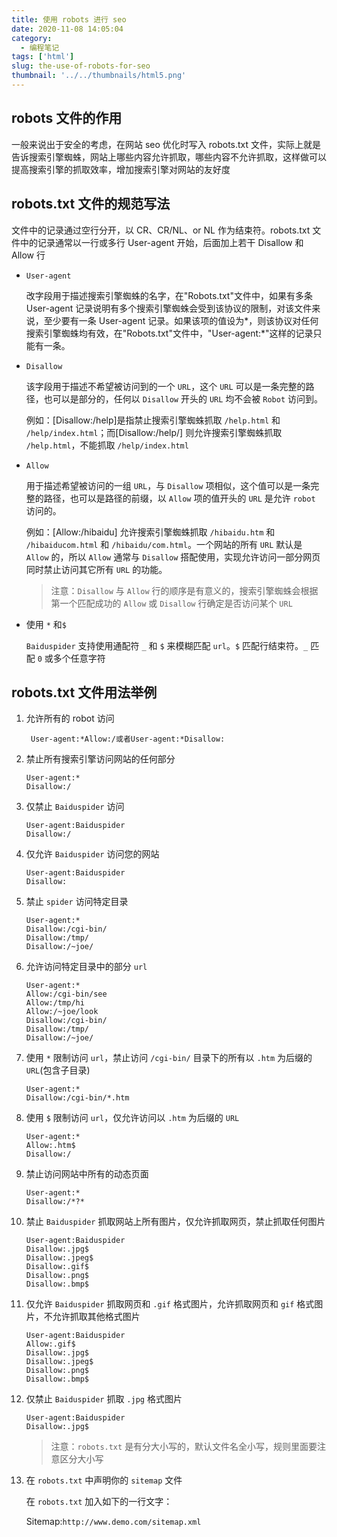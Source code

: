 ```yaml
---
title: 使用 robots 进行 seo
date: 2020-11-08 14:05:04
category:
  - 编程笔记
tags: ['html']
slug: the-use-of-robots-for-seo
thumbnail: '../../thumbnails/html5.png'
---
```


## robots 文件的作用

一般来说出于安全的考虑，在网站 seo 优化时写入 robots.txt 文件，实际上就是告诉搜索引擎蜘蛛，网站上哪些内容允许抓取，哪些内容不允许抓取，这样做可以提高搜索引擎的抓取效率，增加搜索引擎对网站的友好度

## robots.txt 文件的规范写法

文件中的记录通过空行分开，以 CR、CR/NL、or NL 作为结束符。robots.txt 文件中的记录通常以一行或多行 User-agent 开始，后面加上若干 Disallow 和 Allow 行

- `User-agent`

  改字段用于描述搜索引擎蜘蛛的名字，在"Robots.txt"文件中，如果有多条 User-agent 记录说明有多个搜索引擎蜘蛛会受到该协议的限制，对该文件来说，至少要有一条 User-agent 记录。如果该项的值设为*，则该协议对任何搜索引擎蜘蛛均有效，在"Robots.txt"文件中，"User-agent:*"这样的记录只能有一条。

- `Disallow`

  该字段用于描述不希望被访问到的一个 `URL`，这个 `URL` 可以是一条完整的路径，也可以是部分的，任何以 `Disallow` 开头的 `URL` 均不会被 `Robot` 访问到。

  例如：[Disallow:/help]是指禁止搜索引擎蜘蛛抓取 `/help.html` 和 `/help/index.html`；而[Disallow:/help/] 则允许搜索引擎蜘蛛抓取 `/help.html`，不能抓取 `/help/index.html`

- `Allow`

  用于描述希望被访问的一组 `URL`，与 `Disallow` 项相似，这个值可以是一条完整的路径，也可以是路径的前缀，以 `Allow` 项的值开头的 `URL` 是允许 `robot` 访问的。

  例如：[Allow:/hibaidu] 允许搜索引擎蜘蛛抓取 `/hibaidu.htm` 和 `/hibaiducom.html` 和 `/hibaidu/com.html`。一个网站的所有 `URL` 默认是 `Allow` 的，所以 `Allow` 通常与 `Disallow` 搭配使用，实现允许访问一部分网页同时禁止访问其它所有 `URL` 的功能。

  > 注意：`Disallow` 与 `Allow` 行的顺序是有意义的，搜索引擎蜘蛛会根据第一个匹配成功的 `Allow` 或 `Disallow` 行确定是否访问某个 `URL`

- 使用 `*` 和`$`

  `Baiduspider` 支持使用通配符 `_` 和 `$` 来模糊匹配 `url`。`$` 匹配行结束符。`_` 匹配 `0` 或多个任意字符

## robots.txt 文件用法举例

1. 允许所有的 robot 访问

   ```text
    User-agent:*Allow:/或者User-agent:*Disallow:
   ```

2. 禁止所有搜索引擎访问网站的任何部分

   ```text
   User-agent:*
   Disallow:/
   ```

3. 仅禁止 `Baiduspider` 访问

   ```text
   User-agent:Baiduspider
   Disallow:/
   ```

4. 仅允许 `Baiduspider` 访问您的网站

   ```text
   User-agent:Baiduspider
   Disallow:
   ```

5. 禁止 `spider` 访问特定目录

   ```text
   User-agent:*
   Disallow:/cgi-bin/
   Disallow:/tmp/
   Disallow:/~joe/
   ```

6. 允许访问特定目录中的部分 `url`

   ```text
   User-agent:*
   Allow:/cgi-bin/see
   Allow:/tmp/hi
   Allow:/~joe/look
   Disallow:/cgi-bin/
   Disallow:/tmp/
   Disallow:/~joe/
   ```

7. 使用 `*` 限制访问 `url`，禁止访问 `/cgi-bin/` 目录下的所有以 `.htm` 为后缀的 `URL`(包含子目录)

   ```text
   User-agent:*
   Disallow:/cgi-bin/*.htm
   ```

8. 使用 `$` 限制访问 `url`，仅允许访问以 `.htm` 为后缀的 `URL`

   ```text
   User-agent:*
   Allow:.htm$
   Disallow:/
   ```

9. 禁止访问网站中所有的动态页面

   ```text
   User-agent:*
   Disallow:/*?*
   ```

10. 禁止 `Baiduspider` 抓取网站上所有图片，仅允许抓取网页，禁止抓取任何图片

    ```text
    User-agent:Baiduspider
    Disallow:.jpg$
    Disallow:.jpeg$
    Disallow:.gif$
    Disallow:.png$
    Disallow:.bmp$
    ```

11. 仅允许 `Baiduspider` 抓取网页和 `.gif` 格式图片，允许抓取网页和 `gif` 格式图片，不允许抓取其他格式图片

    ```text
    User-agent:Baiduspider
    Allow:.gif$
    Disallow:.jpg$
    Disallow:.jpeg$
    Disallow:.png$
    Disallow:.bmp$
    ```

12. 仅禁止 `Baiduspider` 抓取 `.jpg` 格式图片

    ```text
    User-agent:Baiduspider
    Disallow:.jpg$
    ```

    > 注意：`robots.txt` 是有分大小写的，默认文件名全小写，规则里面要注意区分大小写

13. 在 `robots.txt` 中声明你的 `sitemap` 文件

    在 `robots.txt` 加入如下的一行文字：

    Sitemap:`http://www.demo.com/sitemap.xml`

